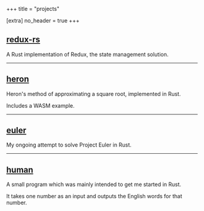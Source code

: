 +++
title = "projects"

[extra]
no_header = true
+++

## [redux-rs][redux-rs]

A Rust implementation of Redux, the state management solution.

---

## [heron][heron]

Heron's method of approximating a square root, implemented in Rust.

Includes a WASM example.

---

## [euler][euler]

My ongoing attempt to solve Project Euler in Rust.

---

## [human][human]

A small program which was mainly intended to get me started in Rust.

It takes one number as an input and outputs the English words for that number.


[redux-rs]: https://github.com/redux-rs/redux-rs
[heron]: https://github.com/janbaudisch/heron
[euler]: https://github.com/janbaudisch/euler
[human]: https://github.com/janbaudisch/human
